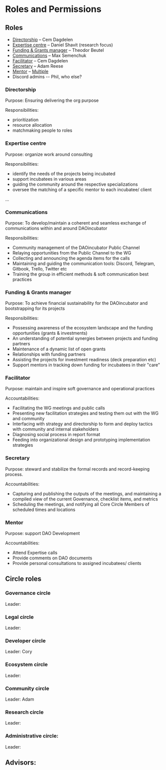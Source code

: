 # Roles and Permissions



## Roles

* [Directorship](./#directorship) – Cem Dagdelen
* [Expertise centre](expertise-center.md) – Daniel Shavit \(research focus\)
* [Funding & Grants manager](./#funding-and-grants-manager) – Theodor Beutel
* [Communications](./#communications) – Max Semenchuk
* [Facilitator](./#facilitator) – Cem Dagdelen
* [Secretary](./#facilitator) – Adam Reese
* [Mentor](./#mentor) – [Multiple](https://docs.google.com/spreadsheets/d/15gDG1Sq6-LPgYMXveWBUXEtKahOMwhlcYC4sJ40iG_s/edit#gid=0)
* Discord admins -- Phil, who else?

### Directorship

Purpose: Ensuring delivering the org purpose

Responsibilities:

* prioritization
* resource allocation
* matchmaking people to roles

### Expertise centre

Purpose: organize work around consulting

Responsibilities:

* identify the needs of the projects being incubated
* support incubatees in various areas
* guiding the community around the respective specializations
* oversee the matching of a specific mentor to each incubatee/ client

...

### Communications

Purpose: To develop/maintain a coherent and seamless exchange of communications within and around DAOincubator

Responsibilities:

* Community management of the DAOincubator Public Channel
* Relaying opportunities from the Public Channel to the WG
* Collecting and announcing the agenda items for the calls
* Maintaining and guiding the communication tools: Discord, Telegram, Gitbook, Trello, Twitter etc
* Training the group in efficient methods & soft communication best practices

### Funding & Grants manager

Purpose: To achieve financial sustainability for the DAOincubator and bootstrapping for its projects

Responsibilities:

* Possessing awareness of the ecosystem landscape and the funding opportunities \(grants & investments\)
* An understanding of potential synergies between projects and funding partners
* Maintenance of a dynamic list of open grants
* Relationships with funding partners
* Assisting the projects for investment readiness \(deck preparation etc\)
* Support mentors in tracking down funding for incubatees in their "care"

### Facilitator

Purpose: maintain and inspire soft governance and operational practices

Accountabilities:

* Facilitating the WG meetings and public calls
* Presenting new facilitation strategies and testing them out with the WG and community
* Interfacing with strategy and directorship to form and deploy tactics with community and internal stakeholders 
* Diagnosing social process in report format 
* Feeding into organizational design and prototyping implementation strategies

### Secretary

Purpose: steward and stabilize the formal records and record-keeping process.

Accountabilities:

* Capturing and publishing the outputs of the meetings, and maintaining a compiled view of the current Governance, checklist items, and metrics
* Scheduling the meetings, and notifying all Core Circle Members of scheduled times and locations

### Mentor

Purpose: support DAO Development

Accountabilities:

* Attend Expertise calls 
* Provide comments on DAO documents 
* Provide personal consultations to assigned incubatees/ clients



## Circle roles

### Governance circle

Leader: 

### Legal circle

Leader: 

### Developer circle

Leader: Cory 

### Ecosystem circle

Leader: 

### Community circle

Leader: Adam

### Research circle

Leader: 

### Administrative circle:

Leader:

## Advisors:

